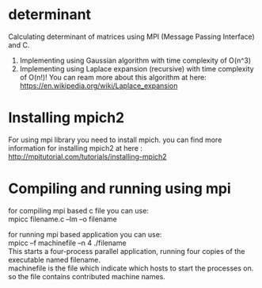 # determinant
Calculating determinant of matrices using MPI (Message Passing Interface) and C.
1. Implementing using Gaussian algorithm with time complexity of O(n^3)
2. Implementing using Laplace expansion (recursive) with time complexity of O(n!)!
  You can ream more about this algorithm at here: https://en.wikipedia.org/wiki/Laplace_expansion

# Installing mpich2
For using mpi library you need to install mpich. you can find more information for installing mpich2 at here :
   http://mpitutorial.com/tutorials/installing-mpich2
   
# Compiling and running using mpi
for compiling mpi based c file you can use:  
    mpicc filename.c –lm –o filename

for running mpi based application you can use:  
    mpicc –f machinefile –n 4 ./filename  
    This starts a four-process parallel application, running four copies of the executable named filename.  
    machinefile is the file which indicate which hosts to start the processes on. so the file contains contributed machine    names.
   

